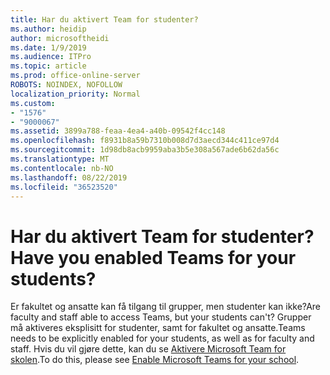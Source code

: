 ```yaml
---
title: Har du aktivert Team for studenter?
ms.author: heidip
author: microsoftheidi
ms.date: 1/9/2019
ms.audience: ITPro
ms.topic: article
ms.prod: office-online-server
ROBOTS: NOINDEX, NOFOLLOW
localization_priority: Normal
ms.custom:
- "1576"
- "9000067"
ms.assetid: 3899a788-feaa-4ea4-a40b-09542f4cc148
ms.openlocfilehash: f8931b8a59b7310b008d7d3aecd344c411ce97d4
ms.sourcegitcommit: 1d98db8acb9959aba3b5e308a567ade6b62da56c
ms.translationtype: MT
ms.contentlocale: nb-NO
ms.lasthandoff: 08/22/2019
ms.locfileid: "36523520"
---
```

# <a name="have-you-enabled-teams-for-your-students"></a><span data-ttu-id="38a19-102">Har du aktivert Team for studenter?</span><span class="sxs-lookup"><span data-stu-id="38a19-102">Have you enabled Teams for your students?</span></span>

<span data-ttu-id="38a19-103">Er fakultet og ansatte kan få tilgang til grupper, men studenter kan ikke?</span><span class="sxs-lookup"><span data-stu-id="38a19-103">Are faculty and staff able to access Teams, but your students can't?</span></span> <span data-ttu-id="38a19-104">Grupper må aktiveres eksplisitt for studenter, samt for fakultet og ansatte.</span><span class="sxs-lookup"><span data-stu-id="38a19-104">Teams needs to be explicitly enabled for your students, as well as for faculty and staff.</span></span> <span data-ttu-id="38a19-105">Hvis du vil gjøre dette, kan du se [Aktivere Microsoft Team for skolen](https://docs.microsoft.com/education/get-started/enable-microsoft-teams).</span><span class="sxs-lookup"><span data-stu-id="38a19-105">To do this, please see [Enable Microsoft Teams for your school](https://docs.microsoft.com/education/get-started/enable-microsoft-teams).</span></span>
  